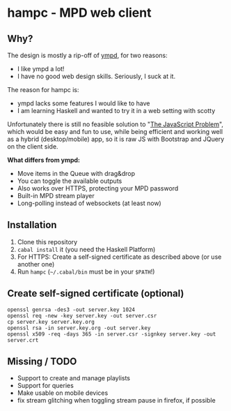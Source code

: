 hampc - MPD web client
======================
Why?
---
The design is mostly a rip-off of [ympd](https://www.github.com/notandy/ympd), for two reasons:

* I like ympd a lot!
* I have no good web design skills. Seriously, I suck at it.

The reason for hampc is:

* ympd lacks some features I would like to have
* I am learning Haskell and wanted to try it in a web setting with scotty

Unfortunately there is still no feasible solution to 
"[The JavaScript Problem](http://www.haskell.org/haskellwiki/The_JavaScript_Problem)", which would
be easy and fun to use, while being efficient and working well as a hybrid (desktop/mobile) app,
so it is raw JS with Bootstrap and JQuery on the client side.

**What differs from ympd:**

* Move items in the Queue with drag&drop
* You can toggle the available outputs
* Also works over HTTPS, protecting your MPD password
* Built-in MPD stream player
* Long-polling instead of websockets (at least now)

Installation
------------
1. Clone this repository
1. `cabal install` it (you need the Haskell Platform)
1. For HTTPS: Create a self-signed certificate as described above (or use another one)
1. Run `hampc` (`~/.cabal/bin` must be in your `$PATH`!)

Create self-signed certificate (optional)
-----------------------------------------
```
openssl genrsa -des3 -out server.key 1024
openssl req -new -key server.key -out server.csr
cp server.key server.key.org
openssl rsa -in server.key.org -out server.key
openssl x509 -req -days 365 -in server.csr -signkey server.key -out server.crt
```

Missing / TODO
--------------
* Support to create and manage playlists
* Support for queries
* Make usable on mobile devices
* fix stream glitching when toggling stream pause in firefox, if possible
